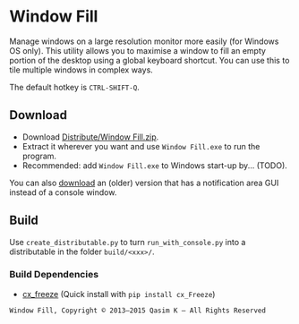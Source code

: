 # Window Fill

Manage windows on a large resolution monitor more easily (for Windows OS only). This utility allows you to maximise a window to fill an empty portion of the desktop using a global keyboard shortcut. You can use this to tile multiple windows in complex ways.

The default hotkey is `CTRL-SHIFT-Q`.

## Download

* Download [Distribute/Window Fill.zip]().
* Extract it wherever you want and use `Window Fill.exe` to run the program.
* Recommended: add `Window Fill.exe` to Windows start-up by... (TODO).

You can also [download]() an (older) version that has a notification area GUI instead of a console window.


## Build

Use `create_distributable.py` to turn `run_with_console.py` into a distributable in the folder `build/<xxx>/`.

### Build Dependencies

- [cx_freeze](http://cx-freeze.sourceforge.net/) (Quick install with `pip install cx_Freeze`)

`Window Fill, Copyright © 2013–2015 Qasim K — All Rights Reserved`